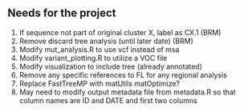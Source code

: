 ## Needs for the project

1. If sequence not part of original cluster X, label as CX.1 (BRM)
2. Remove discard tree analysis (until later date) (BRM)
3. Modify mut_analysis.R to use vcf instead of msa
4. Modify variant_plotting.R to utilize a VOC file
5. Modify visualization to include tree (already annotated)
6. Remove any specific references to FL for any regional analysis
7. Replace FastTreeMP with matUtils matOptimize?
8. May need to modify output metadata file from metadata.R so that column names are ID and DATE and first two columns
